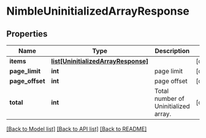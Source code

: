 # NimbleUninitializedArrayResponse

## Properties
Name | Type | Description | Notes
------------ | ------------- | ------------- | -------------
**items** | [**list[UninitializedArrayResponse]**](UninitializedArrayResponse.md) |  | [optional] 
**page_limit** | **int** | page limit | [optional] 
**page_offset** | **int** | page offset | [optional] 
**total** | **int** | Total number of Uninitialized array. | [optional] 

[[Back to Model list]](../README.md#documentation-for-models) [[Back to API list]](../README.md#documentation-for-api-endpoints) [[Back to README]](../README.md)


